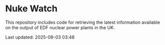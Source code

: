 # Nuke Watch

This repository includes code for retrieving the latest information available on the output of EDF nuclear power plants in the UK.

Last updated: 2025-08-03 03:48